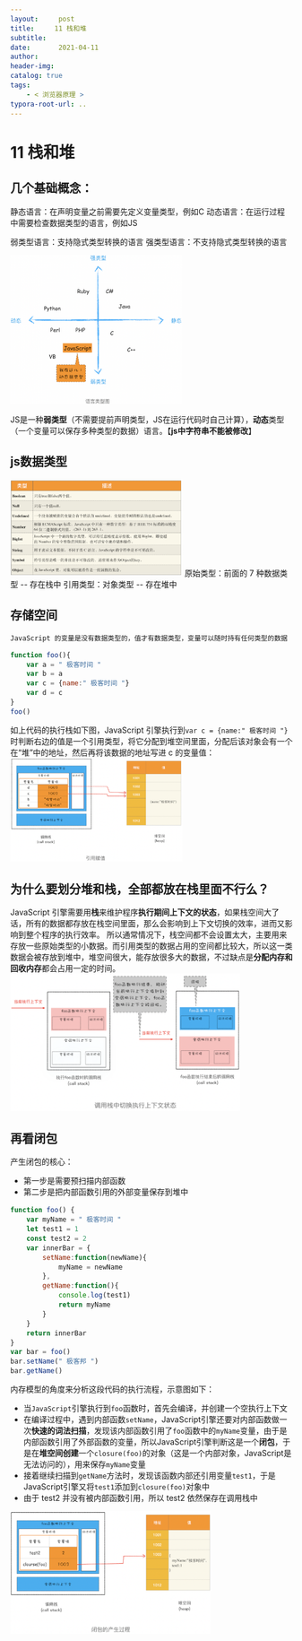 ```yaml
---
layout:     post
title:     11 栈和堆
subtitle:  
date:       2021-04-11
author:     
header-img: 
catalog: true
tags:
    - < 浏览器原理 >
typora-root-url: ..
---
```



# 11 栈和堆

## 几个基础概念：
静态语言：在声明变量之前需要先定义变量类型，例如C
动态语言：在运行过程中需要检查数据类型的语言，例如JS

弱类型语言：支持隐式类型转换的语言
强类型语言：不支持隐式类型转换的语言

<img src="/../img/assets_2019/image-20210411143958862.png" alt="image-20210411143958862" style="zoom:30%;" />

JS是一种**弱类型**（不需要提前声明类型，JS在运行代码时自己计算），**动态**类型（一个变量可以保存多种类型的数据）语言。【**js中字符串不能被修改**】

## js数据类型
<img src="/../img/assets_2019/image-20210411144048172.png" alt="image-20210411144048172" style="zoom:30%;" />
原始类型：前面的 7 种数据类型 -- 存在栈中
引用类型：对象类型 -- 存在堆中


## 存储空间

    JavaScript 的变量是没有数据类型的，值才有数据类型，变量可以随时持有任何类型的数据

```js
function foo(){
    var a = " 极客时间 "
    var b = a
    var c = {name:" 极客时间 "}
    var d = c
}
foo()
```
如上代码的执行栈如下图，JavaScript 引擎执行到`var c = {name:" 极客时间 "}`时判断右边的值是一个引用类型，将它分配到堆空间里面，分配后该对象会有一个在“堆”中的地址，然后再将该数据的地址写进 c 的变量值：
<img src="/../img/assets_2019/image-20210411144222302.png" alt="image-20210411144222302" style="zoom:30%;" />

## 为什么要划分堆和栈，全部都放在栈里面不行么？
JavaScript 引擎需要用**栈**来维护程序**执行期间上下文的状态**，如果栈空间大了话，所有的数据都存放在栈空间里面，那么会影响到上下文切换的效率，进而又影响到整个程序的执行效率。
所以通常情况下，栈空间都不会设置太大，主要用来存放一些原始类型的小数据。而引用类型的数据占用的空间都比较大，所以这一类数据会被存放到堆中，堆空间很大，能存放很多大的数据，不过缺点是**分配内存和回收内存**都会占用一定的时间。
<img src="/../img/assets_2019/image-20210411144337024.png" alt="image-20210411144337024" style="zoom:40%;" />


## 再看闭包
产生闭包的核心：
-   第一步是需要预扫描内部函数
-   第二步是把内部函数引用的外部变量保存到堆中
```js
function foo() {
    var myName = " 极客时间 "
    let test1 = 1
    const test2 = 2
    var innerBar = { 
        setName:function(newName){
            myName = newName
        },
        getName:function(){
            console.log(test1)
            return myName
        }
    }
    return innerBar
}
var bar = foo()
bar.setName(" 极客邦 ")
bar.getName()
```
内存模型的角度来分析这段代码的执行流程，示意图如下：
-   当`JavaScript`引擎执行到`foo`函数时，首先会编译，并创建一个空执行上下文
-   在编译过程中，遇到内部函数`setName`，JavaScript引擎还要对内部函数做一次**快速的词法扫描**，发现该内部函数引用了`foo`函数中的`myName`变量，由于是内部函数引用了外部函数的变量，所以JavaScript引擎判断这是一个**闭包**，于是在**堆空间创建**一个`closure(foo)`的对象（这是一个内部对象，JavaScript是无法访问的），用来保存`myName`变量
-   接着继续扫描到`getName`方法时，发现该函数内部还引用变量`test1`，于是 JavaScript引擎又将`test1`添加到`closure(foo)`对象中
-   由于 test2 并没有被内部函数引用，所以 test2 依然保存在调用栈中
<img src="/../img/assets_2019/image-20210411150011033.png" alt="image-20210411150011033" style="zoom:35%;" />




